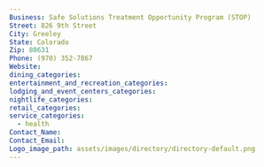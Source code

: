 ```yaml
---
Business: Safe Solutions Treatment Opportunity Program (STOP)
Street: 826 9th Street
City: Greeley
State: Colorado
Zip: 80631
Phone: (970) 352-7867
Website:
dining_categories:
entertainment_and_recreation_categories:
lodging_and_event_centers_categories:
nightlife_categories:
retail_categories:
service_categories:
  - health
Contact_Name:
Contact_Email:
Logo_image_path: assets/images/directory/directory-default.png
---
```



